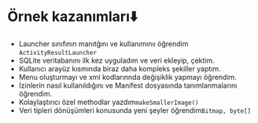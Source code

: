 # Örnek kazanımları⬇️
- Launcher sınıfının manıtğını ve kullanımınıı öğrendim `ActivityResultLauncher`
- SQLite veritabanını ilk kez uyguladım ve veri ekleyip, çektim.
- Kullanıcı arayüz kısmında biraz daha kompleks şekiller yaptım.
- Menu oluşturmayı ve xml kodlarınnda değişiklik yapmayı öğrendim.
- İzinlerin nasıl kullanıldığını ve Manifest dosyasında tanımlanmalarını öğrendim.
- Kolaylaştırıcı özel methodlar yazdım`makeSmallerImage()`
- Veri tipleri dönüşümleri konusunda yeni şeyler öğrendim`Bitmap, byte[]`
